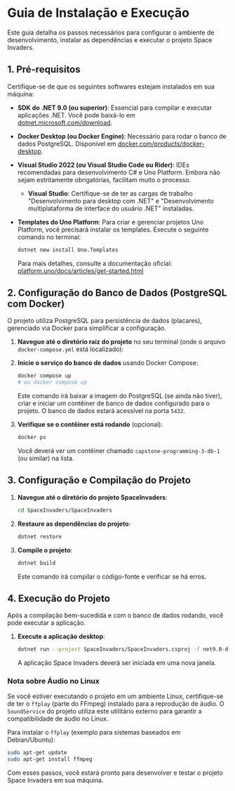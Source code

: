 # Guia de Instalação e Execução

Este guia detalha os passos necessários para configurar o ambiente de desenvolvimento, instalar as dependências e executar o projeto Space Invaders.

## 1. Pré-requisitos

Certifique-se de que os seguintes softwares estejam instalados em sua máquina:

*   **SDK do .NET 9.0 (ou superior)**: Essencial para compilar e executar aplicações .NET. Você pode baixá-lo em [dotnet.microsoft.com/download](https://dotnet.microsoft.com/download).
*   **Docker Desktop (ou Docker Engine)**: Necessário para rodar o banco de dados PostgreSQL. Disponível em [docker.com/products/docker-desktop](https://www.docker.com/products/docker-desktop).
*   **Visual Studio 2022 (ou Visual Studio Code ou Rider)**: IDEs recomendadas para desenvolvimento C# e Uno Platform. Embora não sejam estritamente obrigatórias, facilitam muito o processo.
    *   **Visual Studio**: Certifique-se de ter as cargas de trabalho "Desenvolvimento para desktop com .NET" e "Desenvolvimento multiplataforma de interface do usuário .NET" instaladas.
*   **Templates do Uno Platform**: Para criar e gerenciar projetos Uno Platform, você precisará instalar os templates. Execute o seguinte comando no terminal:

    ```bash
    dotnet new install Uno.Templates
    ```

    Para mais detalhes, consulte a documentação oficial: [platform.uno/docs/articles/get-started.html](https://platform.uno/docs/articles/get-started.html)

## 2. Configuração do Banco de Dados (PostgreSQL com Docker)

O projeto utiliza PostgreSQL para persistência de dados (placares), gerenciado via Docker para simplificar a configuração.

1.  **Navegue até o diretório raiz do projeto** no seu terminal (onde o arquivo `docker-compose.yml` está localizado):

2.  **Inicie o serviço do banco de dados** usando Docker Compose:

    ```bash
    docker compose up 
    # ou docker compose up
    ```

    Este comando irá baixar a imagem do PostgreSQL (se ainda não tiver), criar e iniciar um contêiner de banco de dados configurado para o projeto. O banco de dados estará acessível na porta `5432`.

3.  **Verifique se o contêiner está rodando** (opcional):

    ```bash
    docker ps
    ```

    Você deverá ver um contêiner chamado `capstone-programming-3-db-1` (ou similar) na lista.

## 3. Configuração e Compilação do Projeto

1.  **Navegue até o diretório do projeto SpaceInvaders**:

    ```bash
    cd SpaceInvaders/SpaceInvaders
    ```

2.  **Restaure as dependências do projeto**:

    ```bash
    dotnet restore
    ```

3.  **Compile o projeto**:

    ```bash
    dotnet build
    ```

    Este comando irá compilar o código-fonte e verificar se há erros.

## 4. Execução do Projeto

Após a compilação bem-sucedida e com o banco de dados rodando, você pode executar a aplicação.

1.  **Execute a aplicação desktop**:

    ```bash
    dotnet run --project SpaceInvaders/SpaceInvaders.csproj -f net9.0-desktop
    ```

    A aplicação Space Invaders deverá ser iniciada em uma nova janela.

### Nota sobre Áudio no Linux

Se você estiver executando o projeto em um ambiente Linux, certifique-se de ter o `ffplay` (parte do FFmpeg) instalado para a reprodução de áudio. O `SoundService` do projeto utiliza este utilitário externo para garantir a compatibilidade de áudio no Linux.

Para instalar o `ffplay` (exemplo para sistemas baseados em Debian/Ubuntu):

```bash
sudo apt-get update
sudo apt-get install ffmpeg
```

Com esses passos, você estará pronto para desenvolver e testar o projeto Space Invaders em sua máquina.
